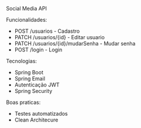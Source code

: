 Social Media API

Funcionalidades:
- POST /usuarios - Cadastro
- PATCH /usuarios/{id} - Editar usuario
- PATCH /usuarios/{id}/mudarSenha - Mudar senha
- POST /login - Login

Tecnologias:
- Spring Boot
- Spring Email
- Autenticação JWT
- Spring Security

Boas praticas:
- Testes automatizados
- Clean Architecure